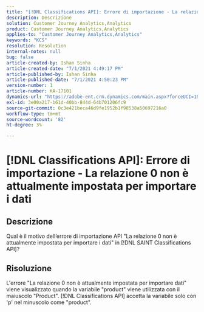 ```yaml
---
title: "[!DNL Classifications API]: Errore di importazione - La relazione 0 non è attualmente impostata per importare i dati da 2"
description: Descrizione
solution: Customer Journey Analytics,Analytics
product: Customer Journey Analytics,Analytics
applies-to: "Customer Journey Analytics,Analytics"
keywords: "KCS"
resolution: Resolution
internal-notes: null
bug: false
article-created-by: Ishan Sinha
article-created-date: "7/1/2021 4:49:17 PM"
article-published-by: Ishan Sinha
article-published-date: "7/1/2021 4:50:23 PM"
version-number: 1
article-number: KA-17101
dynamics-url: "https://adobe-ent.crm.dynamics.com/main.aspx?forceUCI=1&pagetype=entityrecord&etn=knowledgearticle&id=63526e44-8cda-eb11-bacb-000d3a31f036"
exl-id: 3e00a217-b61d-40bb-844d-64b701206fc9
source-git-commit: 0c3e421beca46d9fe1952b1f98538a50697216a0
workflow-type: tm+mt
source-wordcount: '82'
ht-degree: 3%

---
```


# [!DNL Classifications API]: Errore di importazione - La relazione 0 non è attualmente impostata per importare i dati

## Descrizione


Qual è il motivo dell’errore di importazione API &quot;La relazione 0 non è attualmente impostata per importare i dati&quot; in [!DNL SAINT Classifications API]?


## Risoluzione


L&#39;errore &quot;La relazione 0 non è attualmente impostata per importare dati&quot; viene visualizzato quando la variabile &quot;product&quot; viene utilizzata con il maiuscolo &quot;Product&quot;. [!DNL Classifications API] accetta la variabile solo con &#39;p&#39; nel minuscolo come &quot;product&quot;.
